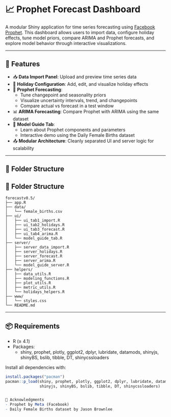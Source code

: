 # 📈 Prophet Forecast Dashboard

A modular Shiny application for time series forecasting using [Facebook Prophet](https://facebook.github.io/prophet/). This dashboard allows users to import data, configure holiday effects, tune model priors, compare ARIMA and Prophet forecasts, and explore model behavior through interactive visualizations.

---

## 🚀 Features

- 📥 **Data Import Panel**: Upload and preview time series data
- 📆 **Holiday Configuration**: Add, edit, and visualize holiday effects
- 🔮 **Prophet Forecasting**:
  - Tune changepoint and seasonality priors
  - Visualize uncertainty intervals, trend, and changepoints
  - Compare actual vs forecast in a test window
- 📊 **ARIMA Forecasting**: Compare Prophet with ARIMA using the same dataset
- 🧪 **Model Guide Tab**:
  - Learn about Prophet components and parameters
  - Interactive demo using the Daily Female Births dataset
- 📤 **Modular Architecture**: Cleanly separated UI and server logic for scalability

---

## 📂 Folder Structure

## 📂 Folder Structure

```text
forecastv0.5/
├── app.R
├── data/
│   └── female_births.csv
├── ui/
│   ├── ui_tab1_import.R
│   ├── ui_tab2_holidays.R
│   ├── ui_tab3_forecast.R
│   ├── ui_tab4_arima.R
│   └── model_guide_tab.R
├── server/
│   ├── server_data_import.R
│   ├── server_holidays.R
│   ├── server_forecast.R
│   ├── server_arima.R
│   └── model_guide_server.R
├── helpers/
│   ├── data_utils.R
│   ├── modeling_functions.R
│   ├── plot_utils.R
│   ├── metric_utils.R
│   └── holidays_helpers.R
├── www/
│   └── styles.css
└── README.md
```



---

## 📦 Requirements

- R (≥ 4.1)
- Packages:
  - shiny, prophet, plotly, ggplot2, dplyr, lubridate, datamods, shinyjs, shinyBS, bslib, tibble, DT, shinycssloaders

Install all dependencies with:

```r
install.packages("pacman")
pacman::p_load(shiny, prophet, plotly, ggplot2, dplyr, lubridate, datamods,
               shinyjs, shinyBS, bslib, tibble, DT, shinycssloaders)


🙌 Acknowledgments
- Prophet by Meta (Facebook)
- Daily Female Births dataset by Jason Brownlee

